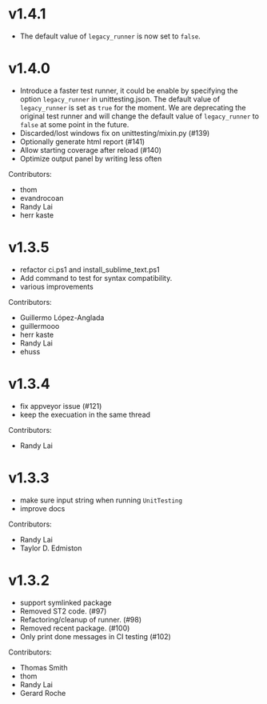 # v1.4.1

   - The default value of `legacy_runner` is now set to `false`.

# v1.4.0

   - Introduce a faster test runner, it could be enable by specifying the
     option `legacy_runner` in unittesting.json. The default value of
     `legacy_runner` is set as `true` for the moment. We are deprecating
     the original test runner and will change the default value of `legacy_runner`
     to `false` at some point in the future.
   - Discarded/lost windows fix on unittesting/mixin.py (#139)
   - Optionally generate html report (#141)
   - Allow starting coverage after reload (#140)
   - Optimize output panel by writing less often

  Contributors:
   - thom
   - evandrocoan
   - Randy Lai
   - herr kaste


# v1.3.5

   - refactor ci.ps1 and install_sublime_text.ps1
   - Add command to test for syntax compatibility.
   - various improvements

  Contributors:
   - Guillermo López-Anglada
   - guillermooo
   - herr kaste
   - Randy Lai
   - ehuss


# v1.3.4

   - fix appveyor issue (#121)
   - keep the execuation in the same thread

  Contributors:
   - Randy Lai


# v1.3.3

   - make sure input string when running `UnitTesting`
   - improve docs

  Contributors:
   - Randy Lai
   - Taylor D. Edmiston


# v1.3.2

   - support symlinked package
   - Removed ST2 code. (#97)
   - Refactoring/cleanup of runner. (#98)
   - Removed recent package. (#100)
   - Only print done messages in CI testing (#102)

  Contributors:
   - Thomas Smith
   - thom
   - Randy Lai
   - Gerard Roche
